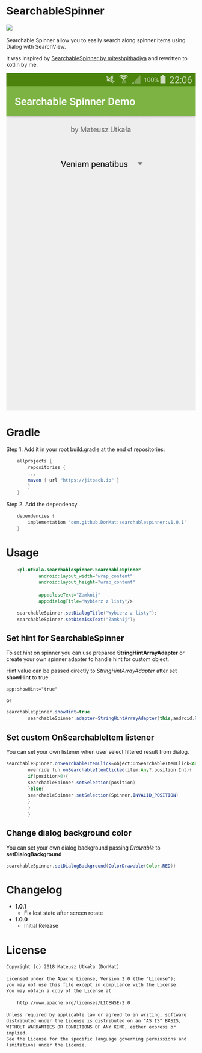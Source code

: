 # SearchableSpinner
[![](https://jitpack.io/v/DonMat/searchablespinner.svg)](https://jitpack.io/#DonMat/searchablespinner)

Searchable Spinner allow you to easily search along spinner items using Dialog with SearchView.

It was inspired by [SearchableSpinner by miteshpithadiya](https://github.com/miteshpithadiya/SearchableSpinner) and rewritten to kotlin by me.

![Screenshot](https://github.com/DonMat/SearchableSpinner/raw/master/demo.gif?raw=true "Screenshot")

# Gradle
Step 1. Add it in your root build.gradle at the end of repositories:

```gradle
    allprojects {
        repositories {
        ...
        maven { url "https://jitpack.io" }
        }
    }
```

Step 2. Add the dependency

```gradle
    dependencies {
        implementation 'com.github.DonMat:searchablespinner:v1.0.1'
    }
```

# Usage
```xml
    <pl.utkala.searchablespinner.SearchableSpinner
            android:layout_width="wrap_content"
            android:layout_height="wrap_content"

            app:closeText="Zamknij"
            app:dialogTitle="Wybierz z listy"/>

```

```java
    searchableSpinner.setDialogTitle("Wybierz z listy");
    searchableSpinner.setDismissText("Zamknij");
```

## Set hint for SearchableSpinner

To set hint on spinner you can use prepared **StringHintArrayAdapter** or create your own spinner adapter to handle hint for custom object.

Hint value can be passed directly to _StringHintArrayAdapter_ after set **showHint** to true

```xml
app:showHint="true"
```

or

```java
searchableSpinner.showHint=true
        searchableSpinner.adapter=StringHintArrayAdapter(this,android.R.layout.simple_spinner_dropdown_item,users,"Select Item")
```

## Set custom OnSearchableItem listener

You can set your own listener when user select filtered result from dialog.

```java
searchableSpinner.onSearchableItemClick=object:OnSearchableItemClick<Any?>{
        override fun onSearchableItemClicked(item:Any?,position:Int){
        if(position>0){
        searchableSpinner.setSelection(position)
        }else{
        searchableSpinner.setSelection(Spinner.INVALID_POSITION)
        }
        }
        }
```

## Change dialog background color

You can set your own dialog background passing _Drawable_ to **setDialogBackground**

```java
searchableSpinner.setDialogBackground(ColorDrawable(Color.RED))
```

# Changelog
  * **1.0.1**
    * Fix lost state after screen rotate
  * **1.0.0**
    * Initial Release

# License

    Copyright (c) 2018 Mateusz Utkała (DonMat)

    Licensed under the Apache License, Version 2.0 (the "License");
    you may not use this file except in compliance with the License.
    You may obtain a copy of the License at

        http://www.apache.org/licenses/LICENSE-2.0

    Unless required by applicable law or agreed to in writing, software
    distributed under the License is distributed on an "AS IS" BASIS,
    WITHOUT WARRANTIES OR CONDITIONS OF ANY KIND, either express or implied.
    See the License for the specific language governing permissions and
    limitations under the License.
